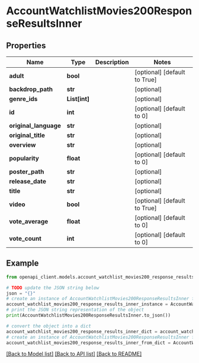 # AccountWatchlistMovies200ResponseResultsInner


## Properties

Name | Type | Description | Notes
------------ | ------------- | ------------- | -------------
**adult** | **bool** |  | [optional] [default to True]
**backdrop_path** | **str** |  | [optional] 
**genre_ids** | **List[int]** |  | [optional] 
**id** | **int** |  | [optional] [default to 0]
**original_language** | **str** |  | [optional] 
**original_title** | **str** |  | [optional] 
**overview** | **str** |  | [optional] 
**popularity** | **float** |  | [optional] [default to 0]
**poster_path** | **str** |  | [optional] 
**release_date** | **str** |  | [optional] 
**title** | **str** |  | [optional] 
**video** | **bool** |  | [optional] [default to True]
**vote_average** | **float** |  | [optional] [default to 0]
**vote_count** | **int** |  | [optional] [default to 0]

## Example

```python
from openapi_client.models.account_watchlist_movies200_response_results_inner import AccountWatchlistMovies200ResponseResultsInner

# TODO update the JSON string below
json = "{}"
# create an instance of AccountWatchlistMovies200ResponseResultsInner from a JSON string
account_watchlist_movies200_response_results_inner_instance = AccountWatchlistMovies200ResponseResultsInner.from_json(json)
# print the JSON string representation of the object
print(AccountWatchlistMovies200ResponseResultsInner.to_json())

# convert the object into a dict
account_watchlist_movies200_response_results_inner_dict = account_watchlist_movies200_response_results_inner_instance.to_dict()
# create an instance of AccountWatchlistMovies200ResponseResultsInner from a dict
account_watchlist_movies200_response_results_inner_from_dict = AccountWatchlistMovies200ResponseResultsInner.from_dict(account_watchlist_movies200_response_results_inner_dict)
```
[[Back to Model list]](../README.md#documentation-for-models) [[Back to API list]](../README.md#documentation-for-api-endpoints) [[Back to README]](../README.md)


